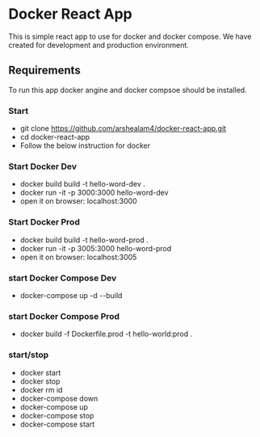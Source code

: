 # Docker React App
This is simple react app to use for docker and docker compose. We have created for development and production environment.

## Requirements

To run this app docker angine and docker compsoe  should be installed.

### Start
- git clone https://github.com/arshealam4/docker-react-app.git
- cd docker-react-app
- Follow the below instruction for docker

### Start Docker Dev
- docker build build -t hello-word-dev .
- docker run -it -p 3000:3000 hello-word-dev
- open it on browser: localhost:3000

### Start Docker Prod
- docker build build -t hello-word-prod .
- docker run -it -p 3005:3000 hello-word-prod
- open it on browser: localhost:3005

### start Docker Compose Dev
- docker-compose up -d --build

### start Docker Compose Prod
- docker build -f Dockerfile.prod -t hello-world:prod .

### start/stop

- docker start
- docker stop
- docker rm id
- docker-compose down
- docker-compose up
- docker-compose stop
- docker-compose start
